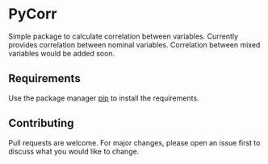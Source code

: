 # PyCorr
Simple package to calculate correlation between variables. Currently provides correlation between nominal variables. Correlation between mixed variables would be added soon.

## Requirements
Use the package manager [pip](https://pip.pypa.io/en/stable/) to install the requirements.

## Contributing
Pull requests are welcome. For major changes, please open an issue first to discuss what you would like to change.